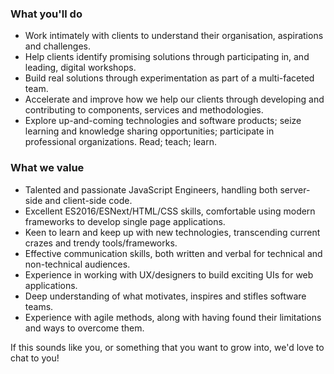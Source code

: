 ### What you'll do
* Work intimately with clients to understand their organisation, aspirations and challenges.
* Help clients identify promising solutions through participating in, and leading, digital workshops.
* Build real solutions through experimentation as part of a multi-faceted team.  
* Accelerate and improve how we help our clients through developing and contributing to components, services and methodologies.
* Explore up-and-coming technologies and software products; seize learning and knowledge sharing opportunities; participate in professional organizations. Read; teach; learn.


### What we value
* Talented and passionate JavaScript Engineers, handling both server-side and client-side code.
* Excellent ES2016/ESNext/HTML/CSS skills, comfortable using modern frameworks to develop single page applications.
* Keen to learn and keep up with new technologies, transcending current crazes and trendy tools/frameworks.
* Effective communication skills, both written and verbal for technical and non-technical audiences.
* Experience in working with UX/designers to build exciting UIs for web applications.
* Deep understanding of what motivates, inspires and stifles software teams.
* Experience with agile methods, along with having found their limitations and ways to overcome them.


If this sounds like you, or something that you want to grow into, we'd love to chat to you!